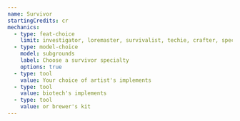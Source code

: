 ```yaml
---
name: Survivor
startingCredits: cr
mechanics:
  - type: feat-choice
    limit: investigator, loremaster, survivalist, techie, crafter, specialist, linguist, total reconstruction
  - type: model-choice
    model: subgrounds
    label: Choose a survivor specialty
    options: true
  - type: tool
    value: Your choice of artist's implements
  - type: tool
    value: biotech's implements
  - type: tool
    value: or brewer's kit
---
```


